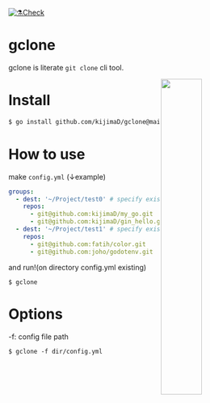 [![⚗️Check](https://github.com/kijimaD/gclone/actions/workflows/check.yml/badge.svg)](https://github.com/kijimaD/gclone/actions/workflows/check.yml)

# gclone

gclone is literate `git clone` cli tool.

<img src="https://user-images.githubusercontent.com/11595790/192002784-3a72243d-2343-42d2-a8e5-581977faa382.jpg" width="40%" align=right>

# Install

```sh
$ go install github.com/kijimaD/gclone@main
```

# How to use

make `config.yml`
(↓example)
```yaml
groups:
  - dest: '~/Project/test0' # specify exist directory
    repos:
      - git@github.com:kijimaD/my_go.git
      - git@github.com:kijimaD/gin_hello.git
  - dest: '~/Project/test1' # specify exist directory
    repos:
      - git@github.com:fatih/color.git
      - git@github.com:joho/godotenv.git
```

and run!(on directory config.yml existing)
```shell
$ gclone
```

# Options

-f: config file path
```shell
$ gclone -f dir/config.yml
```
